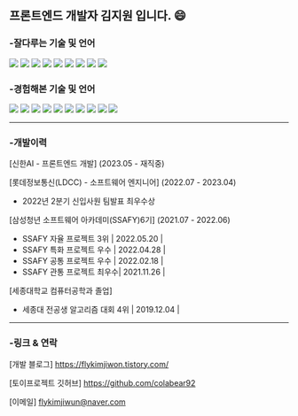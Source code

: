 프론트엔드 개발자 김지원 입니다. 😄
---
### -잘다루는 기술 및 언어
<div align="left">
  <img src="https://img.shields.io/badge/react-61DAFB?style=for-the-badge&logo=react&logoColor=white">
<img src="https://img.shields.io/badge/next-000000?style=for-the-badge&logo=nextdotjs&logoColor=white">
<img src="https://img.shields.io/badge/vue-4FC08D?style=for-the-badge&logo=vuedotjs&logoColor=white">
  <img src="https://img.shields.io/badge/bootstrap-7952B3?style=for-the-badge&logo=bootstrap&logoColor=white">
  <img src="https://img.shields.io/badge/mui-007FFF?style=for-the-badge&logo=mui&logoColor=white">
  <img src="https://img.shields.io/badge/javascript-F7DF1E?style=for-the-badge&logo=JavaScript&logoColor=white">
<img src="https://img.shields.io/badge/html5-E34F26?style=for-the-badge&logo=html5&logoColor=white">
<img src="https://img.shields.io/badge/css3-1572B6?style=for-the-badge&logo=css3&logoColor=white">
<img src="https://img.shields.io/badge/python-3776AB?style=for-the-badge&logo=python&logoColor=white">
</div>

### -경험해본 기술 및 언어
<div align="left">
<img src="https://img.shields.io/badge/django-092E20?style=for-the-badge&logo=django&logoColor=white">
  <img src="https://img.shields.io/badge/SpringBoot-6DB33F?style=for-the-badge&logo=SpringBoot&logoColor=white">
  <img src="https://img.shields.io/badge/Socket.io-010101?style=for-the-badge&logo=Socket.io&logoColor=white">
  <img src="https://img.shields.io/badge/mongodb-47A248?style=for-the-badge&logo=mongodb&logoColor=white">
<img src="https://img.shields.io/badge/firebase-FFCA28?style=for-the-badge&logo=firebase&logoColor=white">
<img src="https://img.shields.io/badge/flutter-02569B?style=for-the-badge&logo=flutter&logoColor=white">
  <img src="https://img.shields.io/badge/aws-FF9900?style=for-the-badge&logo=amazonec2&logoColor=white">
<img src="https://img.shields.io/badge/mysql-4479A1?style=for-the-badge&logo=mysql&logoColor=white">
<img src="https://img.shields.io/badge/c-A8B9CC?style=for-the-badge&logo=c&logoColor=white">
<img src="https://img.shields.io/badge/JAVA-4FC08D?style=for-the-badge&logo=&logoColor=white">
</div>

---
### -개발이력
[신한AI - 프론트엔드 개발]
(2023.05 - 재직중)


[롯데정보통신(LDCC) - 소프트웨어 엔지니어]
(2022.07 - 2023.04)
- 2022년 2분기 신입사원 팀발표 최우수상


[삼성청년 소프트웨어 아카데미(SSAFY)6기]
(2021.07 - 2022.06)
- SSAFY 자율 프로젝트 3위 | 2022.05.20 |
- SSAFY 특화 프로젝트 우수 | 2022.04.28 |
- SSAFY 공통 프로젝트 우수 | 2022.02.18 |
- SSAFY 관통 프로젝트 최우수| 2021.11.26 |


[세종대학교 컴퓨터공학과 졸업]
- 세종대 전공생 알고리즘 대회 4위 | 2019.12.04 |

---
### -링크 & 연락
[개발 블로그]
https://flykimjiwon.tistory.com/

[토이프로젝트 깃허브]
https://github.com/colabear92

[이메일]
flykimjiwun@naver.com
